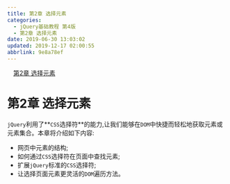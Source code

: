 ```yaml
---
title: 第2章 选择元素
categories: 
  - jQuery基础教程 第4版
  - 第2章 选择元素
date: 2019-06-30 13:03:02
updated: 2019-12-17 02:00:55
abbrlink: 9e8a78ef
---
```

<div id='my_toc'><a href="/ReadingNotes/9e8a78ef/#第2章-选择元素" class="header_1">第2章 选择元素</a>&nbsp;<br></div>
<style>.header_1{margin-left: 1em;}.header_2{margin-left: 2em;}.header_3{margin-left: 3em;}.header_4{margin-left: 4em;}.header_5{margin-left: 5em;}.header_6{margin-left: 6em;}</style>
<!--more-->
<script>if (navigator.platform.search('arm')==-1){document.getElementById('my_toc').style.display = 'none';}var e,p = document.getElementsByTagName('p');while (p.length>0) {e = p[0];e.parentElement.removeChild(e);}</script>

<!--end-->
# 第2章 选择元素 #
`jQuery`利用了**`CSS`选择符**的能力,让我们能够在`DOM`中快捷而轻松地获取元素或元素集合。本章将介绍如下内容:
- 网页中元素的结构; 
- 如何通过`CSS`选择符在页面中查找元素; 
- 扩展`jQuery`标准的`CSS`选择符; 
- 让选择页面元素更灵活的`DOM`遍历方法。 

